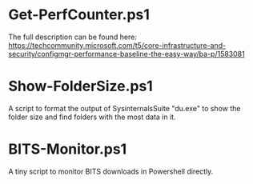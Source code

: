 # Get-PerfCounter.ps1

The full description can be found here: https://techcommunity.microsoft.com/t5/core-infrastructure-and-security/configmgr-performance-baseline-the-easy-way/ba-p/1583081


# Show-FolderSize.ps1

A script to format the output of SysinternalsSuite "du.exe" to show the folder size and find folders with the most data in it. 

# BITS-Monitor.ps1

A tiny script to monitor BITS downloads in Powershell directly.

